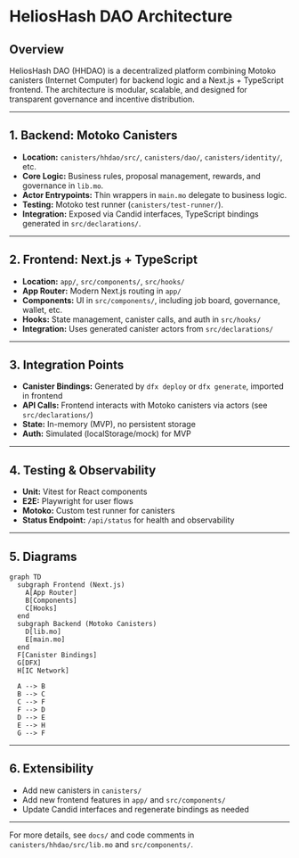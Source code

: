 # HeliosHash DAO Architecture

## Overview

HeliosHash DAO (HHDAO) is a decentralized platform combining Motoko canisters (Internet Computer) for backend logic and a Next.js + TypeScript frontend. The architecture is modular, scalable, and designed for transparent governance and incentive distribution.

---

## 1. Backend: Motoko Canisters

- **Location:** `canisters/hhdao/src/`, `canisters/dao/`, `canisters/identity/`, etc.
- **Core Logic:** Business rules, proposal management, rewards, and governance in `lib.mo`.
- **Actor Entrypoints:** Thin wrappers in `main.mo` delegate to business logic.
- **Testing:** Motoko test runner (`canisters/test-runner/`).
- **Integration:** Exposed via Candid interfaces, TypeScript bindings generated in `src/declarations/`.

---

## 2. Frontend: Next.js + TypeScript

- **Location:** `app/`, `src/components/`, `src/hooks/`
- **App Router:** Modern Next.js routing in `app/`
- **Components:** UI in `src/components/`, including job board, governance, wallet, etc.
- **Hooks:** State management, canister calls, and auth in `src/hooks/`
- **Integration:** Uses generated canister actors from `src/declarations/`

---

## 3. Integration Points

- **Canister Bindings:** Generated by `dfx deploy` or `dfx generate`, imported in frontend
- **API Calls:** Frontend interacts with Motoko canisters via actors (see `src/declarations/`)
- **State:** In-memory (MVP), no persistent storage
- **Auth:** Simulated (localStorage/mock) for MVP

---

## 4. Testing & Observability

- **Unit:** Vitest for React components
- **E2E:** Playwright for user flows
- **Motoko:** Custom test runner for canisters
- **Status Endpoint:** `/api/status` for health and observability

---

## 5. Diagrams

```mermaid
graph TD
  subgraph Frontend (Next.js)
    A[App Router]
    B[Components]
    C[Hooks]
  end
  subgraph Backend (Motoko Canisters)
    D[lib.mo]
    E[main.mo]
  end
  F[Canister Bindings]
  G[DFX]
  H[IC Network]

  A --> B
  B --> C
  C --> F
  F --> D
  D --> E
  E --> H
  G --> F
```

---

## 6. Extensibility

- Add new canisters in `canisters/`
- Add new frontend features in `app/` and `src/components/`
- Update Candid interfaces and regenerate bindings as needed

---

For more details, see `docs/` and code comments in `canisters/hhdao/src/lib.mo` and `src/components/`.
